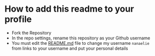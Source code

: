 # How to add this readme to your profile

- Fork the Repository
- In the repo settings, rename this repository as your Github username
- You must edit the [README.md](README.md) file to change my username `nanaelie` from links to your username and put your personal details

